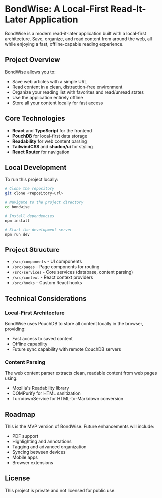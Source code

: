 
# BondWise: A Local-First Read-It-Later Application

BondWise is a modern read-it-later application built with a local-first architecture. Save, organize, and read content from around the web, all while enjoying a fast, offline-capable reading experience.

## Project Overview

BondWise allows you to:

- Save web articles with a simple URL
- Read content in a clean, distraction-free environment
- Organize your reading list with favorites and read/unread states
- Use the application entirely offline
- Store all your content locally for fast access

## Core Technologies

- **React** and **TypeScript** for the frontend
- **PouchDB** for local-first data storage
- **Readability** for web content parsing
- **TailwindCSS** and **shadcn/ui** for styling
- **React Router** for navigation

## Local Development

To run this project locally:

```sh
# Clone the repository
git clone <repository-url>

# Navigate to the project directory
cd bondwise

# Install dependencies
npm install

# Start the development server
npm run dev
```

## Project Structure

- `/src/components` - UI components
- `/src/pages` - Page components for routing
- `/src/services` - Core services (database, content parsing)
- `/src/context` - React context providers
- `/src/hooks` - Custom React hooks

## Technical Considerations

### Local-First Architecture

BondWise uses PouchDB to store all content locally in the browser, providing:

- Fast access to saved content
- Offline capability
- Future sync capability with remote CouchDB servers

### Content Parsing

The web content parser extracts clean, readable content from web pages using:

- Mozilla's Readability library
- DOMPurify for HTML sanitization
- TurndownService for HTML-to-Markdown conversion

## Roadmap

This is the MVP version of BondWise. Future enhancements will include:

- PDF support
- Highlighting and annotations
- Tagging and advanced organization
- Syncing between devices
- Mobile apps
- Browser extensions

## License

This project is private and not licensed for public use.
